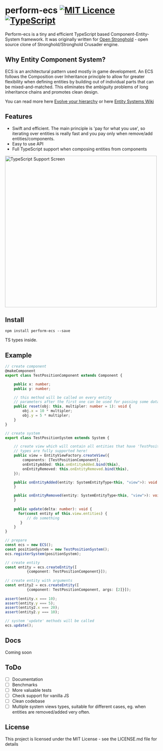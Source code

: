  # perform-ecs  [![MIT Licence](https://badges.frapsoft.com/os/mit/mit.svg?v=103)](https://opensource.org/licenses/mit-license.php) [![TypeScript](https://badges.frapsoft.com/typescript/code/typescript.svg?v=101)](https://github.com/ellerbrock/typescript-badges/)
 
 
Perform-ecs is a tiny and efficient TypeScript based Component-Entity-System framework. It was originally written for [Open Stronghold](https://github.com/fireveined/open-stronghold) - open source clone of Stronghold/Stronghold Crusader engine.

## Why Entity Component System?

ECS is an architectural pattern used mostly in game development. An ECS follows the Composition over Inheritance principle to allow for greater flexibility when defining entities by building out of individual parts that can be mixed-and-matched. This eliminates the ambiguity problems of long inheritance chains and promotes clean design. 

You can read more here [Evolve your hierarchy](http://cowboyprogramming.com/2007/01/05/evolve-your-heirachy/) or here [Entity Systems Wiki](http://entity-systems.wikidot.com/)

## Features
- Swift and efficient. The main principle is 'pay for what you use', so iterating over entities is really fast and you pay only when remove/add entities/components.
- Easy to use API
- Full TypeScript support when composing entities from components
<img src="http://open-stronghold.com/wp-content/ecs_Screen.png" alt="TypeScript Support Screen" width="500"/>

## Install

`npm install perform-ecs --save`

TS types inside.

## Example
```typescript
// create component
@makeComponent
export class TestPositionComponent extends Component {

    public x: number;
    public y: number;

    // this method will be called on every entity
    // parameters after the first one can be used for passing some data when creating entity
    public reset(obj: this, multipler: number = 1): void {
        obj.x = 10 * multipler;
        obj.y = 5 * multipler;
    }
}

// create system
export class TestPositionSystem extends System {

    // create view which will contain all entities that have 'TestPositionComponent'
    // types are fully supported here!
    public view = EntityViewFactory.createView({
        components: [TestPositionComponent],
        onEntityAdded: this.onEntityAdded.bind(this),
        onEntityRemoved: this.onEntityRemoved.bind(this),
    });

    public onEntityAdded(entity: SystemEntityType<this, "view">): void {
    }

    public onEntityRemoved(entity: SystemEntityType<this, "view">): void {
    }
    
    public update(delta: number): void {
      for(const entity of this.view.entities) {
          // do something
       }
    }
}

// prepare
const ecs = new ECS();
const positionSystem = new TestPositionSystem();
ecs.registerSystem(positionSystem);

// create entity
const entity = ecs.createEntity([
          {component: TestPositionComponent}]);
   
// create entity with arguments    
const entity2 = ecs.createEntity([
          {component: TestPositionComponent, args: [2]}]);   
          
assert(entity.x === 10);
assert(entity.y === 5);
assert(entity2.x === 20);
assert(entity2.y === 10);

// system 'update' methods will be called
ecs.update();
```

## Docs
Coming soon

## ToDo

- [ ] Documentation
- [ ] Benchmarks
- [ ] More valuable tests
- [ ] Check support for vanilla JS
- [ ] Clean codebase
- [ ] Multiple system views types, suitable for different cases, eg. when entities are removed/added very often.

## License
This project is licensed under the MIT License - see the LICENSE.md file for details
